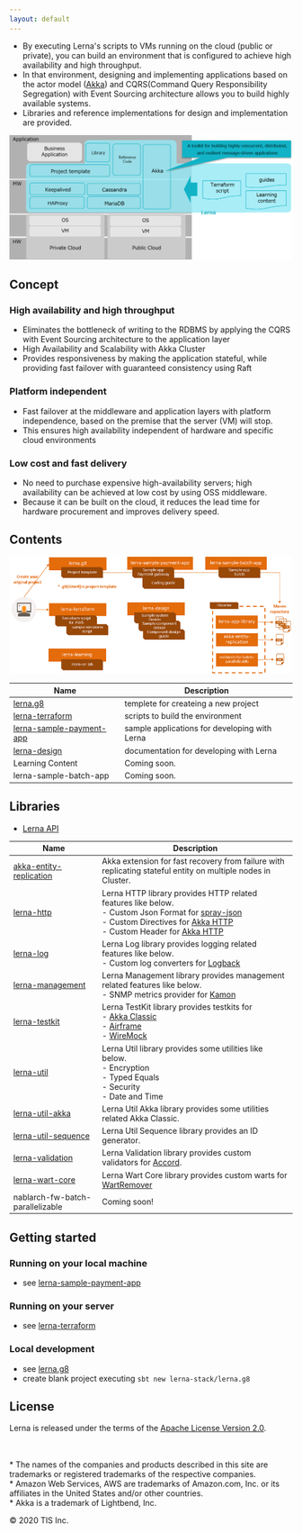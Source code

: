 ```yaml
---
layout: default
---
```


- By executing Lerna's scripts to VMs running on the cloud (public or private), you can build an environment that is configured to achieve high availability and high throughput.
- In that environment, designing and implementing applications based on the actor model ([Akka](https://akka.io/)) and CQRS(Command Query Responsibility Segregation) with Event Sourcing architecture allows you to build highly available systems.
- Libraries and reference implementations for design and implementation are provided.


![](img/lerna_overview.png)


## Concept

### High availability and high throughput

- Eliminates the bottleneck of writing to the RDBMS by applying the CQRS with Event Sourcing architecture to the application layer
- High Availability and Scalability with Akka Cluster
- Provides responsiveness by making the application stateful, while providing fast failover with guaranteed consistency using Raft

### Platform independent

- Fast failover at the middleware and application layers with platform independence, based on the premise that the server (VM) will stop.
- This ensures high availability independent of hardware and specific cloud environments


### Low cost and fast delivery

- No need to purchase expensive high-availability servers; high availability can be achieved at low cost by using OSS middleware.
- Because it can be built on the cloud, it reduces the lead time for hardware procurement and improves delivery speed.


## Contents
![](img/lerna_content_map.png)

| Name  | Description |
| ----------- | ---- |
| [lerna.g8](https://github.com/lerna-stack/lerna.g8) | templete for createing a new project |
| [lerna-terraform](https://github.com/lerna-stack/lerna-terraform) | scripts to build the environment |
| [lerna-sample-payment-app](https://github.com/lerna-stack/lerna-sample-payment-app)  | sample applications for developing with Lerna |
| [lerna-design](https://github.com/lerna-stack/lerna-design) | documentation for developing with Lerna |
| Learning Content | Coming soon. |
| lerna-sample-batch-app | Coming soon. |

## Libraries
- [Lerna API](scaladoc/index.html)

| Name  | Description |
| ----------- | ---- |
| [akka-entity-replication](https://github.com/lerna-stack/akka-entity-replication) | Akka extension for fast recovery from failure with replicating stateful entity on multiple nodes in Cluster. |
| [lerna-http](https://github.com/lerna-stack/lerna-app-library/blob/main/doc/lerna-http.md) | Lerna HTTP library provides HTTP related features like below.<br> - Custom Json Format for [spray-json](https://github.com/spray/spray-json) <br> - Custom Directives for [Akka HTTP](https://doc.akka.io/docs/akka-http/current/index.html) <br> - Custom Header for [Akka HTTP](https://doc.akka.io/docs/akka-http/current/index.html) |
| [lerna-log](https://github.com/lerna-stack/lerna-app-library/blob/main/doc/lerna-log.md) | Lerna Log library provides logging related features like below. <br> - Custom log converters for [Logback](http://logback.qos.ch/) |
| [lerna-management](https://github.com/lerna-stack/lerna-app-library/blob/main/doc/lerna-management.md) | Lerna Management library provides management related features like below. <br> - SNMP metrics provider for [Kamon](https://kamon.io/) |
| [lerna-testkit](https://github.com/lerna-stack/lerna-app-library/blob/main/doc/lerna-testkit.md) | Lerna TestKit library provides testkits for <br> - [Akka Classic](https://doc.akka.io/docs/akka/current/index-classic.html) <br> - [Airframe](https://wvlet.org/airframe/) <br> - [WireMock](http://wiremock.org/~~~~) |
| [lerna-util](https://github.com/lerna-stack/lerna-app-library/blob/main/doc/lerna-util.md) | Lerna Util library provides some utilities like below. <br> - Encryption <br> - Typed Equals <br> - Security <br> - Date and Time |
| [lerna-util-akka](https://github.com/lerna-stack/lerna-app-library/blob/main/doc/lerna-util-akka.md) | Lerna Util Akka library provides some utilities related Akka Classic. |
| [lerna-util-sequence](https://github.com/lerna-stack/lerna-app-library/blob/main/doc/lerna-util-sequence.md) | Lerna Util Sequence library provides an ID generator. | 
| [lerna-validation](https://github.com/lerna-stack/lerna-app-library/blob/main/doc/lerna-validation.md) | Lerna Validation library provides custom validators for [Accord](http://wix.github.io/accord/). |
| [lerna-wart-core](https://github.com/lerna-stack/lerna-app-library/blob/main/doc/lerna-wart-core.md) | Lerna Wart Core library provides custom warts for [WartRemover](https://www.wartremover.org/) |
| nablarch-fw-batch-parallelizable | Coming soon! |

## Getting started

### Running on your local machine
- see [lerna-sample-payment-app](https://github.com/lerna-stack/lerna-sample-payment-app)

### Running on your server
- see [lerna-terraform](https://github.com/lerna-stack/lerna-terraform)

### Local development
- see [lerna.g8](https://github.com/lerna-stack/lerna.g8)
- create blank project executing `sbt new lerna-stack/lerna.g8`

## License
Lerna is released under the terms of the [Apache License Version 2.0](./LICENSE).

<!-- Escape to set blank lines and use "*" -->
\
\
\* The names of the companies and products described in this site are trademarks or registered trademarks of the respective companies.  
\* Amazon Web Services, AWS are trademarks of Amazon.com, Inc. or its affiliates in the United States and/or other countries.  
\* Akka is a trademark of Lightbend, Inc.


© 2020 TIS Inc.


<div>
<!-- Global site tag (gtag.js) - Google Analytics -->
<script async src="https://www.googletagmanager.com/gtag/js?id=UA-179004683-1"></script>
<script>
  window.dataLayer = window.dataLayer || [];
  function gtag(){dataLayer.push(arguments);}
  gtag('js', new Date());

  gtag('config', 'UA-179004683-1');
</script>
</div>
